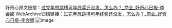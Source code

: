 好奇心原文链接：[过完年想跳槽可年终奖还没发，怎么办？_商业_好奇心日报-李会娜](https://www.qdaily.com/articles/6417.html)
WebArchive归档链接：[过完年想跳槽可年终奖还没发，怎么办？_商业_好奇心日报-李会娜](http://web.archive.org/web/20161231054258/http://www.qdaily.com:80/articles/6417.html)
![image](http://ww3.sinaimg.cn/large/007d5XDply1g3w9vd5ulej30u034eb29)